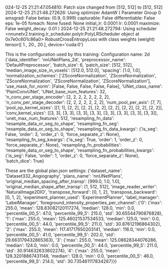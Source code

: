 024-12-25 21:21:47.054810: Patch size changed from [512, 512] to [512, 512]
2024-12-25 21:21:48.272626: Using optimizer AdamW (
Parameter Group 0
    amsgrad: False
    betas: (0.9, 0.999)
    capturable: False
    differentiable: False
    eps: 1e-05
    foreach: None
    fused: None
    initial_lr: 0.0001
    lr: 0.0001
    maximize: False
    weight_decay: 0.01
)
2024-12-25 21:21:48.272794: Using scheduler <nnunetv2.training.lr_scheduler.polylr.PolyLRScheduler object at 0x7e0c601c86a0>
RobustCrossEntropyLoss with class weights (weight)  tensor([ 1., 20., 20.], device='cuda:0')

This is the configuration used by this training:
Configuration name: 2d
 {'data_identifier': 'nnUNetPlans_2d', 'preprocessor_name': 'DefaultPreprocessor', 'batch_size': 6, 'patch_size': [512, 512], 'median_image_size_in_voxels': [512.0, 512.0], 'spacing': [1.0, 1.0], 'normalization_schemes': ['ZScoreNormalization', 'ZScoreNormalization', 'ZScoreNormalization', 'ZScoreNormalization', 'ZScoreNormalization'], 'use_mask_for_norm': [False, False, False, False, False], 'UNet_class_name': 'PlainConvUNet', 'UNet_base_num_features': 32, 'n_conv_per_stage_encoder': [2, 2, 2, 2, 2, 2, 2, 2], 'n_conv_per_stage_decoder': [2, 2, 2, 2, 2, 2, 2], 'num_pool_per_axis': [7, 7], 'pool_op_kernel_sizes': [[1, 1], [2, 2], [2, 2], [2, 2], [2, 2], [2, 2], [2, 2], [2, 2]], 'conv_kernel_sizes': [[3, 3], [3, 3], [3, 3], [3, 3], [3, 3], [3, 3], [3, 3], [3, 3]], 'unet_max_num_features': 512, 'resampling_fn_data': 'resample_data_or_seg_to_shape', 'resampling_fn_seg': 'resample_data_or_seg_to_shape', 'resampling_fn_data_kwargs': {'is_seg': False, 'order': 3, 'order_z': 0, 'force_separate_z': None}, 'resampling_fn_seg_kwargs': {'is_seg': True, 'order': 1, 'order_z': 0, 'force_separate_z': None}, 'resampling_fn_probabilities': 'resample_data_or_seg_to_shape', 'resampling_fn_probabilities_kwargs': {'is_seg': False, 'order': 1, 'order_z': 0, 'force_separate_z': None}, 'batch_dice': True} 

These are the global plan.json settings:
 {'dataset_name': 'Dataset332_Angiography', 'plans_name': 'nnUNetPlans', 'original_median_spacing_after_transp': [999.0, 1.0, 1.0], 'original_median_shape_after_transp': [1, 512, 512], 'image_reader_writer': 'NaturalImage2DIO', 'transpose_forward': [0, 1, 2], 'transpose_backward': [0, 1, 2], 'experiment_planner_used': 'ExperimentPlanner', 'label_manager': 'LabelManager', 'foreground_intensity_properties_per_channel': {'0': {'max': 255.0, 'mean': 128.83082120117274, 'median': 128.0, 'min': 0.0, 'percentile_00_5': 47.0, 'percentile_99_5': 215.0, 'std': 30.65544790876828}, '1': {'max': 255.0, 'mean': 125.46021537534533, 'median': 125.0, 'min': 0.0, 'percentile_00_5': 44.0, 'percentile_99_5': 211.0, 'std': 30.87612196864302}, '2': {'max': 255.0, 'mean': 117.41717650203141, 'median': 116.0, 'min': 0.0, 'percentile_00_5': 41.0, 'percentile_99_5': 202.0, 'std': 29.663179432865363}, '3': {'max': 255.0, 'mean': 125.08628344076286, 'median': 124.0, 'min': 0.0, 'percentile_00_5': 44.0, 'percentile_99_5': 211.0, 'std': 30.914632633602274}, '4': {'max': 255.0, 'mean': 128.32018867431148, 'median': 128.0, 'min': 0.0, 'percentile_00_5': 46.0, 'percentile_99_5': 214.0, 'std': 30.735461117834287}}} 
